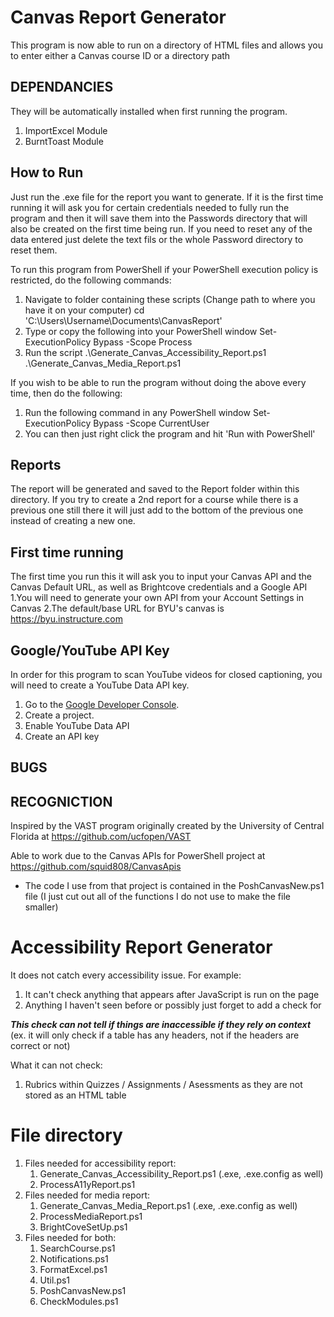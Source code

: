 # Canvas Report Generator
This program is now able to run on a directory of HTML files and allows you to enter either a Canvas course ID or a directory path

## DEPENDANCIES
They will be automatically installed when first running the program.
1. ImportExcel Module
2. BurntToast Module

## How to Run
Just run the .exe file for the report you want to generate. If it is the first time running it will ask you for certain credentials needed to fully run the program and then it will save them into the Passwords directory that will also be created on the first time being run. If you need to reset any of the data entered just delete the text fils or the whole Password directory to reset them.

To run this program from PowerShell if your PowerShell execution policy is restricted, do the following commands:
1. Navigate to folder containing these scripts (Change path to where you have it on your computer)
	cd 'C:\Users\Username\Documents\CanvasReport'
2. Type or copy the following into your PowerShell window
	Set-ExecutionPolicy Bypass -Scope Process
3. Run the script
	.\Generate_Canvas_Accessibility_Report.ps1
	.\Generate_Canvas_Media_Report.ps1

If you wish to be able to run the program without doing the above every time, then do the following:
1. Run the following command in any PowerShell window
	Set-ExecutionPolicy Bypass -Scope CurrentUser
2. You can then just right click the program and hit 'Run with PowerShell'

## Reports
The report will be generated and saved to the Report folder within this directory. If you try to create a 2nd report for a course while there is a previous one still there it will just add to the bottom of the previous one instead of creating a new one.

## First time running
The first time you run this it will ask you to input your Canvas API and the Canvas Default URL, as well as Brightcove credentials and a Google API
1.You will need to generate your own API from your Account Settings in Canvas
2.The default/base URL for BYU's canvas is https://byu.instructure.com

## Google/YouTube API Key
In order for this program to scan YouTube videos for closed captioning, you will need to create a YouTube Data API key.

1. Go to the [Google Developer Console](https://console.developers.google.com).
2. Create a project.
3. Enable YouTube Data API
4. Create an API key

## BUGS


## RECOGNICTION
Inspired by the VAST program originally created by the University of Central Florida at https://github.com/ucfopen/VAST

Able to work due to the Canvas APIs for PowerShell project at https://github.com/squid808/CanvasApis

* The code I use from that project is contained in the PoshCanvasNew.ps1 file (I just cut out all of the functions I do not use to make the file smaller)

# Accessibility Report Generator
It does not catch every accessibility issue. For example:
1. It can't check anything that appears after JavaScript is run on the page
2. Anything I haven't seen before or possibly just forget to add a check for

***This check can not tell if things are inaccessible if they rely on context*** (ex. it will only check if a table has any headers, not if the headers are correct or not)

What it can not check:
1. Rubrics within Quizzes / Assignments / Asessments as they are not stored as an HTML table

# File directory
1. Files needed for accessibility report:
	1. Generate_Canvas_Accessibility_Report.ps1 (.exe, .exe.config as well)
	2. ProcessA11yReport.ps1
2. Files needed for media report:
	1. Generate_Canvas_Media_Report.ps1 (.exe, .exe.config as well)
	2. ProcessMediaReport.ps1
	9. BrightCoveSetUp.ps1
3. Files needed for both:
	1. SearchCourse.ps1
	2. Notifications.ps1
	3. FormatExcel.ps1
	4. Util.ps1
	5. PoshCanvasNew.ps1
	6. CheckModules.ps1
